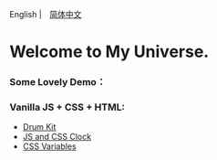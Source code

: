 English |　[简体中文](https://github.com/CHENXINNN/CHENXINNN.github.io/blob/master/README.CN.md)

# Welcome to My Universe.

### Some Lovely Demo：

### Vanilla JS + CSS + HTML:

- [Drum Kit](https://chenxinnn.github.io/Drum-kit/)
- [JS and CSS Clock](https://chenxinnn.github.io/Clock/)
- [CSS Variables](https://s.codepen.io/chenxinnn/debug/ywQZbj/mVAbGpjxPQGk)

